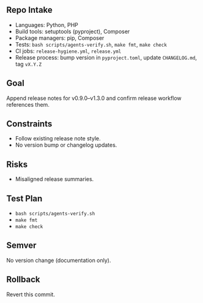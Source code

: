 ## Repo Intake
- Languages: Python, PHP
- Build tools: setuptools (pyproject), Composer
- Package managers: pip, Composer
- Tests: `bash scripts/agents-verify.sh`, `make fmt`, `make check`
- CI jobs: `release-hygiene.yml`, `release.yml`
- Release process: bump version in `pyproject.toml`, update `CHANGELOG.md`, tag `vX.Y.Z`

## Goal
Append release notes for v0.9.0–v1.3.0 and confirm release workflow references them.

## Constraints
- Follow existing release note style.
- No version bump or changelog updates.

## Risks
- Misaligned release summaries.

## Test Plan
- `bash scripts/agents-verify.sh`
- `make fmt`
- `make check`

## Semver
No version change (documentation only).

## Rollback
Revert this commit.
